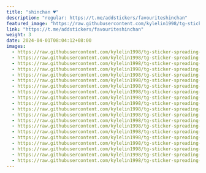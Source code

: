 ```yaml
---
title: "shinchan ♥️"
description: "regular: https://t.me/addstickers/favouriteshinchan"
featured_image: "https://raw.githubusercontent.com/kylelin1998/tg-sticker-spreading-worldwide-images/main/img/7205b6c3-6808-4b8d-a122-abf66d01b33c.jpg"
link: "https://t.me/addstickers/favouriteshinchan"
weight: 3
date: 2024-04-01T08:04:12+08:00
images:
  - https://raw.githubusercontent.com/kylelin1998/tg-sticker-spreading-worldwide-images/main/img/7205b6c3-6808-4b8d-a122-abf66d01b33c.jpg
  - https://raw.githubusercontent.com/kylelin1998/tg-sticker-spreading-worldwide-images/main/img/18226026-4f43-47b9-b48c-0a03ce99c86b.jpg
  - https://raw.githubusercontent.com/kylelin1998/tg-sticker-spreading-worldwide-images/main/img/6984b635-8fff-44a7-a0a4-e2da4d1c5830.jpg
  - https://raw.githubusercontent.com/kylelin1998/tg-sticker-spreading-worldwide-images/main/img/cfc3391e-4130-48ed-80f1-927da1c16630.jpg
  - https://raw.githubusercontent.com/kylelin1998/tg-sticker-spreading-worldwide-images/main/img/8fa25bc1-42c1-4d98-b971-62dd1a97cf86.jpg
  - https://raw.githubusercontent.com/kylelin1998/tg-sticker-spreading-worldwide-images/main/img/f3190192-6459-49da-b7d7-2d8bdb4d97ca.jpg
  - https://raw.githubusercontent.com/kylelin1998/tg-sticker-spreading-worldwide-images/main/img/5c4f9e1c-eba6-4046-8de6-dc0e852ef274.jpg
  - https://raw.githubusercontent.com/kylelin1998/tg-sticker-spreading-worldwide-images/main/img/c4b7b55f-c321-4167-917f-c5058e67191a.jpg
  - https://raw.githubusercontent.com/kylelin1998/tg-sticker-spreading-worldwide-images/main/img/6c00e939-b9a2-47f0-9ea9-bffb678931ac.jpg
  - https://raw.githubusercontent.com/kylelin1998/tg-sticker-spreading-worldwide-images/main/img/cc3b1020-03bb-470a-83f1-f0de89347a1a.jpg
  - https://raw.githubusercontent.com/kylelin1998/tg-sticker-spreading-worldwide-images/main/img/ff3d8011-782d-4c36-a19a-c824636cc1cb.jpg
  - https://raw.githubusercontent.com/kylelin1998/tg-sticker-spreading-worldwide-images/main/img/b8853edb-0713-4af9-aa11-b3e7789fe8dc.jpg
  - https://raw.githubusercontent.com/kylelin1998/tg-sticker-spreading-worldwide-images/main/img/531e3840-5c04-41ea-be7b-8d064ae0a4c5.jpg
  - https://raw.githubusercontent.com/kylelin1998/tg-sticker-spreading-worldwide-images/main/img/265fac2e-38c9-403a-8285-22f43f0d9c85.jpg
  - https://raw.githubusercontent.com/kylelin1998/tg-sticker-spreading-worldwide-images/main/img/593766ca-cdfb-4f2b-a038-de4e589c8db4.jpg
  - https://raw.githubusercontent.com/kylelin1998/tg-sticker-spreading-worldwide-images/main/img/f01e79e3-081e-47c5-8deb-bfd9c95b7d4c.jpg
  - https://raw.githubusercontent.com/kylelin1998/tg-sticker-spreading-worldwide-images/main/img/56a2a752-6630-47d7-a465-8280df879b02.jpg
  - https://raw.githubusercontent.com/kylelin1998/tg-sticker-spreading-worldwide-images/main/img/49ec8bda-619c-4f3f-a68c-e49778f030e9.jpg
  - https://raw.githubusercontent.com/kylelin1998/tg-sticker-spreading-worldwide-images/main/img/55b576a9-dbf0-4cc9-8c12-06bdc5d22c74.jpg
  - https://raw.githubusercontent.com/kylelin1998/tg-sticker-spreading-worldwide-images/main/img/ef176a6d-158f-481e-a2e7-454de5375223.jpg
---
```

